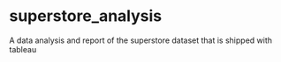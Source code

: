 # superstore_analysis
A data analysis and report of the superstore dataset that is shipped with tableau
